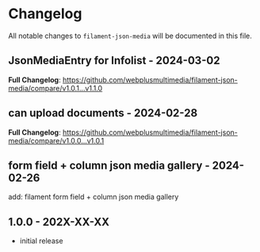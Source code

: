 # Changelog

All notable changes to `filament-json-media` will be documented in this file.

## JsonMediaEntry for Infolist - 2024-03-02

**Full Changelog**: https://github.com/webplusmultimedia/filament-json-media/compare/v1.0.1...v1.1.0

## can upload documents - 2024-02-28

**Full Changelog**: https://github.com/webplusmultimedia/filament-json-media/compare/v1.0.0...v1.0.1

## form field + column json media gallery - 2024-02-26

add: filament form field + column json media gallery

## 1.0.0 - 202X-XX-XX

- initial release
